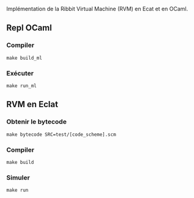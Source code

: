 Implémentation de la Ribbit Virtual Machine (RVM) en Ecat et en OCaml.

## Repl OCaml
### Compiler
```make build_ml```

### Exécuter
```make run_ml```

## RVM en Eclat
### Obtenir le bytecode
```make bytecode SRC=test/[code_scheme].scm```

### Compiler
```make build```

### Simuler
```make run```
